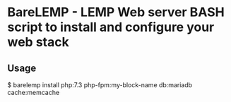 # BareLEMP - LEMP Web server BASH script to install and configure your web stack

## Usage

$ barelemp install php:7.3 php-fpm:my-block-name db:mariadb cache:memcache
